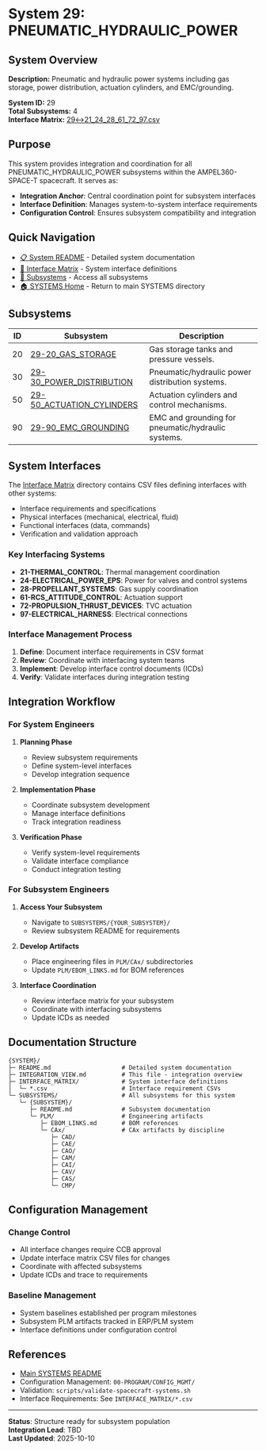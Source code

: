 # System 29: PNEUMATIC_HYDRAULIC_POWER

## System Overview

**Description:** Pneumatic and hydraulic power systems including gas storage, power distribution, actuation cylinders, and EMC/grounding.

**System ID:** 29  
**Total Subsystems:** 4  
**Interface Matrix:** [29↔21_24_28_61_72_97.csv](./INTERFACE_MATRIX/29↔21_24_28_61_72_97.csv)

## Purpose

This system provides integration and coordination for all PNEUMATIC_HYDRAULIC_POWER subsystems within the AMPEL360-SPACE-T spacecraft. It serves as:

- **Integration Anchor**: Central coordination point for subsystem interfaces
- **Interface Definition**: Manages system-to-system interface requirements
- **Configuration Control**: Ensures subsystem compatibility and integration

## Quick Navigation

- [📋 System README](./README.md) - Detailed system documentation
- [🔗 Interface Matrix](./INTERFACE_MATRIX/) - System interface definitions
- [📂 Subsystems](./SUBSYSTEMS/) - Access all subsystems
- [🏠 SYSTEMS Home](../README.md) - Return to main SYSTEMS directory

## Subsystems

| ID | Subsystem | Description |
|----|-----------|-------------|
| 20 | [29-20_GAS_STORAGE](./SUBSYSTEMS/29-20_GAS_STORAGE/) | Gas storage tanks and pressure vessels. |
| 30 | [29-30_POWER_DISTRIBUTION](./SUBSYSTEMS/29-30_POWER_DISTRIBUTION/) | Pneumatic/hydraulic power distribution systems. |
| 50 | [29-50_ACTUATION_CYLINDERS](./SUBSYSTEMS/29-50_ACTUATION_CYLINDERS/) | Actuation cylinders and control mechanisms. |
| 90 | [29-90_EMC_GROUNDING](./SUBSYSTEMS/29-90_EMC_GROUNDING/) | EMC and grounding for pneumatic/hydraulic systems. |

## System Interfaces

The [Interface Matrix](./INTERFACE_MATRIX/) directory contains CSV files defining interfaces with other systems:

- Interface requirements and specifications
- Physical interfaces (mechanical, electrical, fluid)
- Functional interfaces (data, commands)
- Verification and validation approach

### Key Interfacing Systems

- **21-THERMAL_CONTROL**: Thermal management coordination
- **24-ELECTRICAL_POWER_EPS**: Power for valves and control systems
- **28-PROPELLANT_SYSTEMS**: Gas supply coordination
- **61-RCS_ATTITUDE_CONTROL**: Actuation support
- **72-PROPULSION_THRUST_DEVICES**: TVC actuation
- **97-ELECTRICAL_HARNESS**: Electrical connections

### Interface Management Process

1. **Define**: Document interface requirements in CSV format
2. **Review**: Coordinate with interfacing system teams
3. **Implement**: Develop interface control documents (ICDs)
4. **Verify**: Validate interfaces during integration testing

## Integration Workflow

### For System Engineers

1. **Planning Phase**
   - Review subsystem requirements
   - Define system-level interfaces
   - Develop integration sequence

2. **Implementation Phase**
   - Coordinate subsystem development
   - Manage interface definitions
   - Track integration readiness

3. **Verification Phase**
   - Verify system-level requirements
   - Validate interface compliance
   - Conduct integration testing

### For Subsystem Engineers

1. **Access Your Subsystem**
   - Navigate to `SUBSYSTEMS/{YOUR_SUBSYSTEM}/`
   - Review subsystem README for requirements

2. **Develop Artifacts**
   - Place engineering files in `PLM/CAx/` subdirectories
   - Update `PLM/EBOM_LINKS.md` for BOM references

3. **Interface Coordination**
   - Review interface matrix for your subsystem
   - Coordinate with interfacing subsystems
   - Update ICDs as needed

## Documentation Structure

```
{SYSTEM}/
├─ README.md                    # Detailed system documentation
├─ INTEGRATION_VIEW.md          # This file - integration overview
├─ INTERFACE_MATRIX/            # System interface definitions
│  └─ *.csv                     # Interface requirement CSVs
└─ SUBSYSTEMS/                  # All subsystems for this system
   └─ {SUBSYSTEM}/
      ├─ README.md              # Subsystem documentation
      └─ PLM/                   # Engineering artifacts
         ├─ EBOM_LINKS.md       # BOM references
         └─ CAx/                # CAx artifacts by discipline
            ├─ CAD/
            ├─ CAE/
            ├─ CAO/
            ├─ CAM/
            ├─ CAI/
            ├─ CAV/
            ├─ CAS/
            └─ CMP/
```

## Configuration Management

### Change Control

- All interface changes require CCB approval
- Update interface matrix CSV files for changes
- Coordinate with affected subsystems
- Update ICDs and trace to requirements

### Baseline Management

- System baselines established per program milestones
- Subsystem PLM artifacts tracked in ERP/PLM system
- Interface definitions under configuration control

## References

- [Main SYSTEMS README](../README.md)
- Configuration Management: `00-PROGRAM/CONFIG_MGMT/`
- Validation: `scripts/validate-spacecraft-systems.sh`
- Interface Requirements: See `INTERFACE_MATRIX/*.csv`

---

**Status**: Structure ready for subsystem population  
**Integration Lead**: TBD  
**Last Updated**: 2025-10-10
